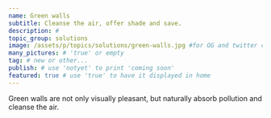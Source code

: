 ```yaml
---
name: Green walls
subtitle: Cleanse the air, offer shade and save.
description: #
topic_group: solutions
image: /assets/p/topics/solutions/green-walls.jpg #for OG and twitter cards
many_pictures: # 'true' or empty
tag: # new or other...
publish: # use 'notyet' to print 'coming soon'
featured: true # use 'true' to have it displayed in home
---
```

Green walls are not only visually pleasant, but naturally absorb pollution and cleanse the air.
